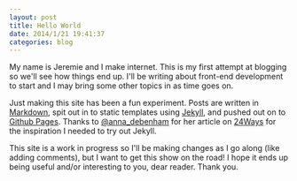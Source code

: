 ```yaml
---
layout: post
title: Hello World
date: 2014/1/21 19:41:37
categories: blog
---
```


My name is Jeremie and I make internet. This is my first attempt at blogging so we'll see how things end up. I'll be writing about front-end development to start and I may bring some other topics in as time goes on. 

Just making this site has been a fun experiment. Posts are written in [Markdown](http://daringfireball.net/projects/markdown/), spit out in to static templates using [Jekyll](http://jekyllrb.com/), and pushed out on to [Github Pages](http://pages.github.com/). Thanks to [@anna_debenham](https://twitter.com/anna_debenham) for her article on [24Ways](http://24ways.org/2013/get-started-with-github-pages/) for the inspiration I needed to try out Jekyll.

This site is a work in progress so I'll be making changes as I go along (like adding comments), but I want to get this show on the road! I hope it ends up being useful and/or interesting to you, dear reader. Thank you.